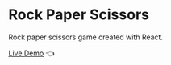 # Rock Paper Scissors

Rock paper scissors game created with React.

[Live Demo](https://shivsgkashyap.github.io/rock-paper-scissors/) :point_left:
